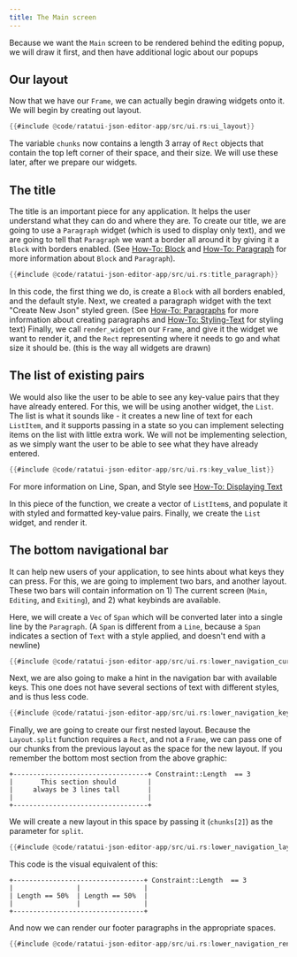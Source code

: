 ```yaml
---
title: The Main screen
---
```


Because we want the `Main` screen to be rendered behind the editing popup, we will draw it first,
and then have additional logic about our popups

## Our layout

Now that we have our `Frame`, we can actually begin drawing widgets onto it. We will begin by
creating out layout.

```rust
{{#include @code/ratatui-json-editor-app/src/ui.rs:ui_layout}}
```

The variable `chunks` now contains a length 3 array of `Rect` objects that contain the top left
corner of their space, and their size. We will use these later, after we prepare our widgets.

## The title

The title is an important piece for any application. It helps the user understand what they can do
and where they are. To create our title, we are going to use a `Paragraph` widget (which is used to
display only text), and we are going to tell that `Paragraph` we want a border all around it by
giving it a `Block` with borders enabled. (See [How-To: Block](../../how-to/widgets/block.md) and
[How-To: Paragraph](../../how-to/widgets/paragraph.md) for more information about `Block` and
`Paragraph`).

```rust
{{#include @code/ratatui-json-editor-app/src/ui.rs:title_paragraph}}
```

In this code, the first thing we do, is create a `Block` with all borders enabled, and the default
style. Next, we created a paragraph widget with the text "Create New Json" styled green. (See
[How-To: Paragraphs](../../how-to/widgets/paragraph.md) for more information about creating
paragraphs and [How-To: Styling-Text](../../how-to/render/style-text.md) for styling text) Finally,
we call `render_widget` on our `Frame`, and give it the widget we want to render it, and the `Rect`
representing where it needs to go and what size it should be. (this is the way all widgets are
drawn)

## The list of existing pairs

We would also like the user to be able to see any key-value pairs that they have already entered.
For this, we will be using another widget, the `List`. The list is what it sounds like - it creates
a new line of text for each `ListItem`, and it supports passing in a state so you can implement
selecting items on the list with little extra work. We will not be implementing selection, as we
simply want the user to be able to see what they have already entered.

```rust
{{#include @code/ratatui-json-editor-app/src/ui.rs:key_value_list}}
```

For more information on Line, Span, and Style see
[How-To: Displaying Text](../../how-to/render/display-text.md)

In this piece of the function, we create a vector of `ListItem`s, and populate it with styled and
formatted key-value pairs. Finally, we create the `List` widget, and render it.

## The bottom navigational bar

It can help new users of your application, to see hints about what keys they can press. For this, we
are going to implement two bars, and another layout. These two bars will contain information on 1)
The current screen (`Main`, `Editing`, and `Exiting`), and 2) what keybinds are available.

Here, we will create a `Vec` of `Span` which will be converted later into a single line by the
`Paragraph`. (A `Span` is different from a `Line`, because a `Span` indicates a section of `Text`
with a style applied, and doesn't end with a newline)

```rust
{{#include @code/ratatui-json-editor-app/src/ui.rs:lower_navigation_current_screen}}
```

Next, we are also going to make a hint in the navigation bar with available keys. This one does not
have several sections of text with different styles, and is thus less code.

```rust
{{#include @code/ratatui-json-editor-app/src/ui.rs:lower_navigation_key_hint}}
```

Finally, we are going to create our first nested layout. Because the `Layout.split` function
requires a `Rect`, and not a `Frame`, we can pass one of our chunks from the previous layout as the
space for the new layout. If you remember the bottom most section from the above graphic:

```svgbob
+----------------------------------+ Constraint::Length  == 3
|       This section should        |
|     always be 3 lines tall       |
|                                  |
+----------------------------------+
```

We will create a new layout in this space by passing it (`chunks[2]`) as the parameter for `split`.

```rust
{{#include @code/ratatui-json-editor-app/src/ui.rs:lower_navigation_layout}}
```

This code is the visual equivalent of this:

```svgbob
+---------------------------------+ Constraint::Length  == 3
|                |                |
| Length == 50%  | Length == 50%  |
|                |                |
+---------------------------------+
```

And now we can render our footer paragraphs in the appropriate spaces.

```rust
{{#include @code/ratatui-json-editor-app/src/ui.rs:lower_navigation_rendering}}
```

